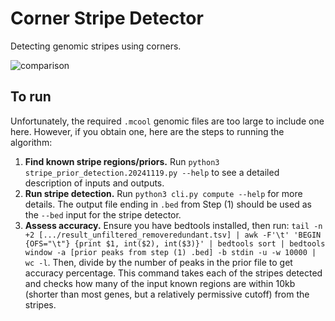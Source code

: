 # Corner Stripe Detector

Detecting genomic stripes using corners.

![comparison](https://github.com/user-attachments/assets/f38beb53-aca3-4149-8691-0986f83e961e)



## To run
Unfortunately, the required `.mcool` genomic files are too large to include one here. However, if you obtain one, here are the steps to running the algorithm:
1. **Find known stripe regions/priors.** Run `python3 stripe_prior_detection.20241119.py --help` to see a detailed description of inputs and outputs.
2. **Run stripe detection.** Run `python3 cli.py compute --help` for more details. The output file ending in `.bed` from Step (1) should be used as the `--bed` input for the stripe detector.
3. **Assess accuracy.** Ensure you have bedtools installed, then run:
`
tail -n +2 [.../result_unfiltered_removeredundant.tsv] | awk -F'\t' 'BEGIN {OFS="\t"} {print $1, int($2), int($3)}' | bedtools sort | bedtools window -a [prior peaks from step (1) .bed] -b stdin -u -w 10000 | wc -l
`. Then, divide by the number of peaks in the prior file to get accuracy percentage. This command takes each of the stripes detected and checks how many of the input known regions are within 10kb (shorter than most genes, but a relatively permissive cutoff) from the stripes.
